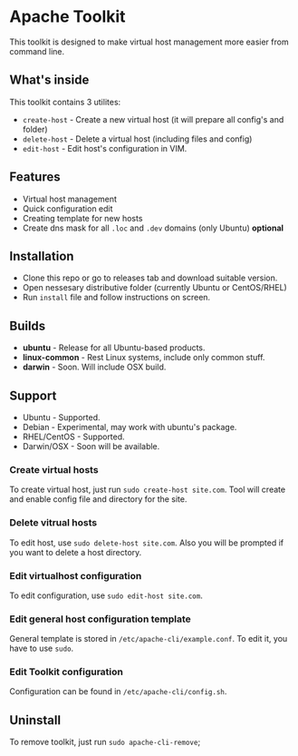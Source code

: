 # Apache Toolkit

This toolkit is designed to make virtual host management more easier from command line.

## What's inside
This toolkit contains 3 utilites:
* `create-host` - Create a new virtual host (it will prepare all config's and folder)
* `delete-host` - Delete a virtual host (including files and config)
* `edit-host` - Edit host's configuration in VIM.

## Features
* Virtual host management
* Quick configuration edit
* Creating template for new hosts
* Create dns mask for all `.loc` and `.dev` domains (only Ubuntu) **optional**

## Installation
* Clone this repo or go to releases tab and download suitable version.
* Open nessesary distributive folder (currently Ubuntu or CentOS/RHEL)
* Run `install` file and follow instructions on screen.

## Builds
* **ubuntu** - Release for all Ubuntu-based products.
* **linux-common** - Rest Linux systems, include only common stuff.
* **darwin** - Soon. Will include OSX build.

## Support
* Ubuntu      - Supported.
* Debian      - Experimental, may work with ubuntu's package.
* RHEL/CentOS - Supported.
* Darwin/OSX  - Soon will be available. 

### Create virtual hosts
To create virtual host, just run `sudo create-host site.com`.
Tool will create and enable config file and directory for the site.

### Delete vitrual hosts
To edit host, use `sudo delete-host site.com`.
Also you will be prompted if you want to delete a host directory.

### Edit virtualhost configuration
To edit configuration, use `sudo edit-host site.com`.

### Edit general host configuration template
General template is stored in `/etc/apache-cli/example.conf`.
To edit it, you have to use `sudo`.

### Edit Toolkit configuration
Configuration can be found in `/etc/apache-cli/config.sh`.

## Uninstall
To remove toolkit, just run `sudo apache-cli-remove`;
